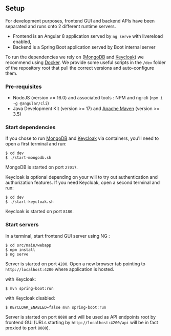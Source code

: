 ## Setup

For development purposes, frontend GUI and backend APIs have been separated and runs onto 2 different runtime servers.
* Frontend is an Angular 8 application served by `ng serve` with livereload enabled,
* Backend is a Spring Boot application served by Boot internal server

To run the dependencies we rely on ([MongoDB](https://mongodb.com) and [Keycloak](https://keycloak.org))
we recommend using [Docker](https://www.docker.com/). We provide some useful scripts in the `/dev` folder of the
repository root that pull the correct versions and auto-configure them.

### Pre-requisites

* NodeJS (version >= 16.0) and associated tools : NPM and ng-cli (`npm i -g @angular/cli`)
* Java Development Kit (version >= 17) and [Apache Maven](https://maven.apache.org) (version >= 3.5)

### Start dependencies

If you chose to run [MongoDB](https://mongodb.com) and [Keycloak](https://keycloak.org) via containers, you'll
need to open a first terminal and run:

```
$ cd dev
$ ./start-mongodb.sh
```

MongoDB is started on port `27017`.

Keycloak is optional depending on your will to try out authentication and authorization features.
If you need Keycloak, open a second terminal and run:

```
$ cd dev
$ ./start-keycloak.sh
```

Keycloak is started on port `8180`.

### Start servers

In a terminal, start frontend GUI server using NG :

```
$ cd src/main/webapp
$ npm install
$ ng serve
```

Server is started on port `4200`. Open a new browser tab pointing to `http://localhost:4200` where application is hosted.

with Keycloak:

```
$ mvn spring-boot:run
```

with Keycloak disabled:

```
$ KEYCLOAK_ENABLED=false mvn spring-boot:run
```

Server is started on port `8080` and will be used as API endpoints root by frontend GUI (URLs starting by `http://localhost:4200/api` will be in fact proxied to port `8080`).
